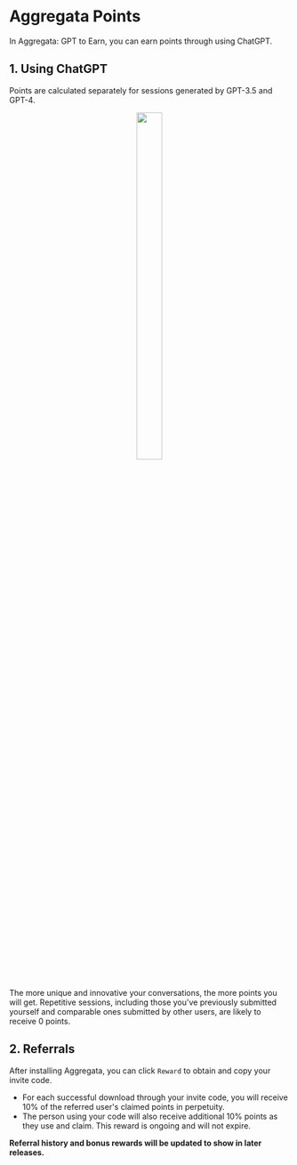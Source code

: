 # Aggregata Points
In Aggregata: GPT to Earn, you can earn points through using ChatGPT.

## 1. Using ChatGPT
Points are calculated separately for sessions generated by GPT-3.5 and GPT-4. 
<div align="center">
  <img src="./assets/image20.png" width="30%" height="40%"/>
</div>


The more unique and innovative your conversations, the more points you will get. Repetitive sessions, including those you've previously submitted yourself and comparable ones submitted by other users, are likely to receive 0 points.

## 2. Referrals
After installing Aggregata, you can click `Reward` to obtain and copy your invite code. 

- For each successful download through your invite code, you will receive 10% of the referred user's claimed points in perpetuity. 
- The person using your code will also receive additional 10% points as they use and claim. 
This reward is ongoing and will not expire.

**Referral history and bonus rewards will be updated to show in later releases.**
